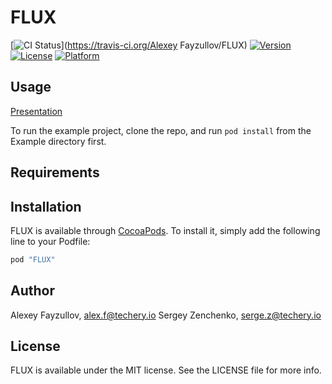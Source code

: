 # FLUX

[![CI Status](http://img.shields.io/travis/techery/FLUX.svg?style=flat)](https://travis-ci.org/Alexey Fayzullov/FLUX)
[![Version](https://img.shields.io/cocoapods/v/FLUX.svg?style=flat)](http://cocoapods.org/pods/FLUX)
[![License](https://img.shields.io/cocoapods/l/FLUX.svg?style=flat)](http://cocoapods.org/pods/FLUX)
[![Platform](https://img.shields.io/cocoapods/p/FLUX.svg?style=flat)](http://cocoapods.org/pods/FLUX)

## Usage

[Presentation](https://speakerdeck.com/sergeyzenchenko/flux-for-ios)

To run the example project, clone the repo, and run `pod install` from the Example directory first.

## Requirements

## Installation

FLUX is available through [CocoaPods](http://cocoapods.org). To install
it, simply add the following line to your Podfile:

```ruby
pod "FLUX"
```

## Author

Alexey Fayzullov, alex.f@techery.io
Sergey Zenchenko, serge.z@techery.io

## License

FLUX is available under the MIT license. See the LICENSE file for more info.
